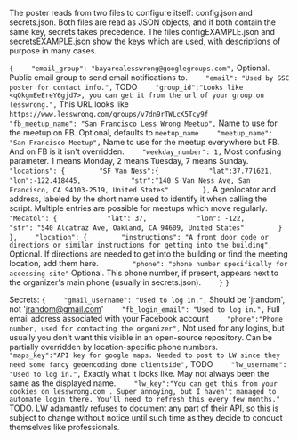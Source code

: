 The poster reads from two files to configure itself: config.json and secrets.json.
Both files are read as JSON objects, and if both contain the same key, secrets takes precedence.
The files configEXAMPLE.json and secretsEXAMPLE.json show the keys which are used, with descriptions
of purpose in many cases.

```{```
```    "email_group": "bayarealesswrong@googlegroups.com",```
Optional. Public email group to send email notifications to.
```    "email": "Used by SSC poster for contact info.",```
TODO
```    "group_id":"Looks like <qQkgmEeEreY6gjd7>, you can get it from the url of your group on lesswrong.",```
This URL looks like `https://www.lesswrong.com/groups/v7dn9rTWLcK5Tcy9f`
```    "fb_meetup_name": "San Francisco Less Wrong Meetup",```
Name to use for the meetup on FB. Optional, defaults to `meetup_name`
```    "meetup_name": "San Francisco Meetup",```
Name to use for the meetup everywhere but FB. And on FB is it isn't overridden.
```    "weekday_number": 1,```
Most confusing parameter. 1 means Monday, 2 means Tuesday, 7 means Sunday.
```    "locations": {```
```        "SF Van Ness":{```
```            "lat":37.771621,```
```            "lon":-122.418445,```
```            "str":"140 S Van Ness Ave, San Francisco, CA 94103-2519, United States"```
```        },```
A geolocator and address, labeled by the short name used to identify it when calling the script.
Multiple entries are possible for meetups which move regularly.
```        "Mecatol": {```
```            "lat": 37,```
```            "lon": -122,```
```            "str": "540 Alcatraz Ave, Oakland, CA 94609, United States"```
```        }```
```    },```
```    "location": {```
```        "instructions": "A front door code or directions or similar instructions for getting into the building",```
Optional. If directions are needed to get into the building or find the meeting location, add them here.
```        "phone": "phone number specifically for accessing site"```
Optional. This phone number, if present, appears next to the organizer's main phone (usually in secrets.json).
```    }```
```}```


Secrets:
```{```
```    "gmail_username": "Used to log in.",```
Should be 'jrandom', not 'jrandom@gmail.com'
```    "fb_login_email": "Used to log in.",```
Full email address associated with your Facebook account
```    "phone":"Phone number, used for contacting the organizer",```
Not used for any logins, but usually you don't want this visible in an open-source repository. Can be partially overridden by location-specific phone numbers.
```    "maps_key":"API key for google maps. Needed to post to LW since they need some fancy geoencoding done clientside",```
TODO
```    "lw_username": "Used to log in.",```
Exactly what it looks like. May not always been the same as the displayed name.
```    "lw_key":"You can get this from your cookies on lesswrong.com . Super annoying, but I haven't managed to automate login there. You'll need to refresh this every few months."```
TODO. LW adamantly refuses to document any part of their API, so this is subject to change without notice until such time as they decide to conduct themselves like professionals.
```}
